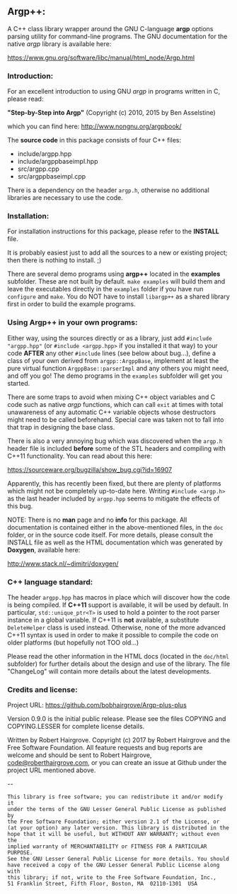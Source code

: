 ## Argp++:

A C++ class library wrapper around the GNU C-language **argp** options 
parsing utility for command-line programs. The GNU documentation for 
the native _argp_ library is available here:

https://www.gnu.org/software/libc/manual/html_node/Argp.html

### Introduction:

For an excellent introduction to using GNU _argp_ in programs written
in C, please read:
    
**"Step-by-Step into Argp"**
(Copyright (c) 2010, 2015 by Ben Asselstine) 

which you can find here: http://www.nongnu.org/argpbook/

The **source code** in this package consists of four C++ files:
* include/argpp.hpp
* include/argppbaseimpl.hpp
* src/argpp.cpp
* src/argppbaseimpl.cpp

There is a dependency on the header `argp.h`, otherwise no additional
libraries are necessary to use the code.
    
### Installation:

For installation instructions for this package, please refer to the 
**INSTALL** file.
    
It is probably easiest just to add all the sources to a new or
existing project; then there is nothing to install. ;)
    
There are several demo programs using **argp++** located in the
**examples** subfolder. These are not built by default.
`make examples` will build them and leave the executables directly
in the `examples` folder if you have run `configure` and `make`.
You do NOT have to install `libargp++` as a shared library first in order
to build the example programs.

### Using Argp++ in your own programs:

Either way, using the sources directly or as a library, just add 
`#include "argpp.hpp"` (or `#include <argpp.hpp>` if you installed it 
that way) to your code **AFTER** any other `#include` lines (see below 
about bug...), define a class of your own derived from `argpp::ArgppBase`, 
implement at least the pure virtual function `ArgppBase::parserImpl` 
and any others you might need, and off you go! The demo programs in the
`examples` subfolder will get you started.
    
There are some traps to avoid when mixing C++ object variables and C code 
such as native _argp_ functions, which can call `exit` at times with total 
unawareness of any automatic C++ variable objects whose destructors might 
need to be called beforehand. Special care was taken not to fall into that
trap in designing the base class.
    
There is also a very annoying bug which was discovered when the `argp.h`
header file is included **before** some of the STL headers and compiling
with C++11 functionality. You can read about this here:
    
https://sourceware.org/bugzilla/show_bug.cgi?id=16907
    
Apparently, this has recently been fixed, but there are plenty of
platforms which might not be completely up-to-date here. Writing
`#include <argp.h>` as the last header included by `argpp.hpp`
seems to mitigate the effects of this bug.

NOTE: There is no **man** page and no **info** for this package. All 
documentation is contained either in the above-mentioned files, in the
`doc` folder, or in the source code itself. For more details, please 
consult the INSTALL file as well as the HTML documentation which was 
generated by **Doxygen**, available here:

http://www.stack.nl/~dimitri/doxygen/

### C++ language standard:

The header `argpp.hpp` has macros in place which will discover how 
the code is being compiled. If **C++11** support is available, it will 
be used by default. In particular, `std::unique_ptr<T>` is used to hold
a pointer to the root parser instance in a global variable. If C++11 is
**not** available, a substitute `DeleteHelper` class is used instead. 
Otherwise, none of the more advanced C++11 syntax is used in order to
make it possible to compile the code on older platforms (but hopefully
not TOO old...)
    
Please read the other information in the HTML docs (located in the 
`doc/html` subfolder) for further details about the design
and use of the library. The file "ChangeLog" will contain more details 
about the latest developments.

### Credits and license:

Project URL: https://github.com/bobhairgrove/Argp-plus-plus
    
Version 0.9.0 is the initial public release. Please see the files
COPYING and COPYING.LESSER for complete license details.

Written by Robert Hairgrove. Copyright (c) 2017 by Robert Hairgrove and
the Free Software Foundation. All feature requests and bug reports are
welcome and should be sent to Robert Hairgrove, <code@roberthairgrove.com>,
or you can create an issue at Github under the project URL mentioned above.

--

    This library is free software; you can redistribute it and/or modify it 
    under the terms of the GNU Lesser General Public License as published by 
    the Free Software Foundation; either version 2.1 of the License, or 
    (at your option) any later version. This library is distributed in the 
    hope that it will be useful, but WITHOUT ANY WARRANTY; without even the 
    implied warranty of MERCHANTABILITY or FITNESS FOR A PARTICULAR PURPOSE.
    See the GNU Lesser General Public License for more details. You should 
    have received a copy of the GNU Lesser General Public License along with 
    this library; if not, write to the Free Software Foundation, Inc., 
    51 Franklin Street, Fifth Floor, Boston, MA  02110-1301  USA

